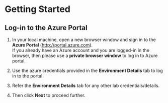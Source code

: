 # Getting Started

## Log-in to the Azure Portal

1. In your local machine, open a new browser window and sign in to the **Azure Portal** (<http://portal.azure.com>).</br>
If you already have an Azure account and you are logged-in in the browser, then please use a **private browser window** to log in to Azure portal.  

2. Use the azure credentials provided in the **Environment Details** tab to log in to the portal.

3. Refer the **Environment Details** tab for any other lab credentials/details.

4. Then click **Next** to proceed further.
